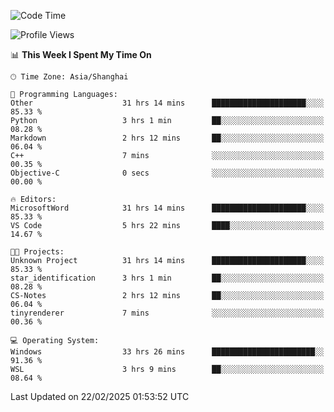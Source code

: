 <!--START_SECTION:waka-->
![Code Time](http://img.shields.io/badge/Code%20Time-2%2C321%20hrs%2051%20mins-blue)

![Profile Views](http://img.shields.io/badge/Profile%20Views-4-blue)

📊 **This Week I Spent My Time On** 

```text
🕑︎ Time Zone: Asia/Shanghai

💬 Programming Languages: 
Other                    31 hrs 14 mins      █████████████████████░░░░   85.33 % 
Python                   3 hrs 1 min         ██░░░░░░░░░░░░░░░░░░░░░░░   08.28 % 
Markdown                 2 hrs 12 mins       ██░░░░░░░░░░░░░░░░░░░░░░░   06.04 % 
C++                      7 mins              ░░░░░░░░░░░░░░░░░░░░░░░░░   00.35 % 
Objective-C              0 secs              ░░░░░░░░░░░░░░░░░░░░░░░░░   00.00 % 

🔥 Editors: 
MicrosoftWord            31 hrs 14 mins      █████████████████████░░░░   85.33 % 
VS Code                  5 hrs 22 mins       ████░░░░░░░░░░░░░░░░░░░░░   14.67 % 

🐱‍💻 Projects: 
Unknown Project          31 hrs 14 mins      █████████████████████░░░░   85.33 % 
star_identification      3 hrs 1 min         ██░░░░░░░░░░░░░░░░░░░░░░░   08.28 % 
CS-Notes                 2 hrs 12 mins       ██░░░░░░░░░░░░░░░░░░░░░░░   06.04 % 
tinyrenderer             7 mins              ░░░░░░░░░░░░░░░░░░░░░░░░░   00.36 % 

💻 Operating System: 
Windows                  33 hrs 26 mins      ███████████████████████░░   91.36 % 
WSL                      3 hrs 9 mins        ██░░░░░░░░░░░░░░░░░░░░░░░   08.64 % 
```


 Last Updated on 22/02/2025 01:53:52 UTC
<!--END_SECTION:waka-->